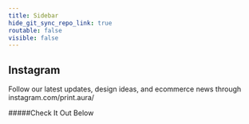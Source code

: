 ```yaml
---
title: Sidebar
hide_git_sync_repo_link: true
routable: false
visible: false
---
```


## Instagram 

Follow our latest updates, design ideas, and ecommerce news through instagram.com/print.aura/

#####Check It Out Below 